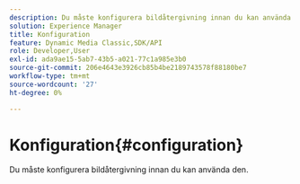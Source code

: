 ```yaml
---
description: Du måste konfigurera bildåtergivning innan du kan använda den.
solution: Experience Manager
title: Konfiguration
feature: Dynamic Media Classic,SDK/API
role: Developer,User
exl-id: ada9ae15-5ab7-43b5-a021-77c1a985e3b0
source-git-commit: 206e4643e3926cb85b4be2189743578f88180be7
workflow-type: tm+mt
source-wordcount: '27'
ht-degree: 0%

---
```


# Konfiguration{#configuration}

Du måste konfigurera bildåtergivning innan du kan använda den.
